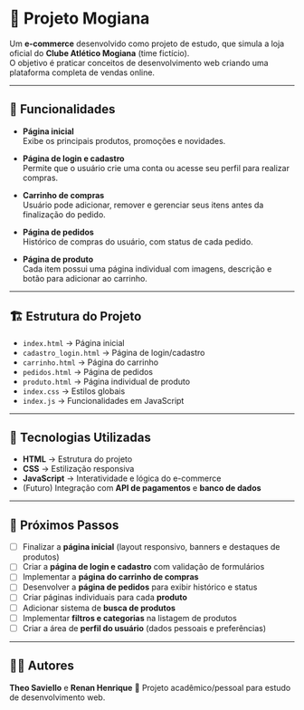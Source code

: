 # 🛒 Projeto Mogiana

Um **e-commerce** desenvolvido como projeto de estudo, que simula a loja oficial do **Clube Atlético Mogiana** (time fictício).  
O objetivo é praticar conceitos de desenvolvimento web criando uma plataforma completa de vendas online.

---

## 📌 Funcionalidades

- **Página inicial**  
  Exibe os principais produtos, promoções e novidades.  

- **Página de login e cadastro**  
  Permite que o usuário crie uma conta ou acesse seu perfil para realizar compras.  

- **Carrinho de compras**  
  Usuário pode adicionar, remover e gerenciar seus itens antes da finalização do pedido.  

- **Página de pedidos**  
  Histórico de compras do usuário, com status de cada pedido.  

- **Página de produto**  
  Cada item possui uma página individual com imagens, descrição e botão para adicionar ao carrinho.  

---

## 🏗️ Estrutura do Projeto

- `index.html` → Página inicial  
- `cadastro_login.html` → Página de login/cadastro  
- `carrinho.html` → Página do carrinho  
- `pedidos.html` → Página de pedidos  
- `produto.html` → Página individual de produto  
- `index.css` → Estilos globais  
- `index.js` → Funcionalidades em JavaScript  

---

## 🚀 Tecnologias Utilizadas

- **HTML** → Estrutura do projeto  
- **CSS** → Estilização responsiva  
- **JavaScript** → Interatividade e lógica do e-commerce  
- (Futuro) Integração com **API de pagamentos** e **banco de dados**  

---

## 📌 Próximos Passos

- [ ] Finalizar a **página inicial** (layout responsivo, banners e destaques de produtos)  
- [ ] Criar a **página de login e cadastro** com validação de formulários  
- [ ] Implementar a **página do carrinho de compras**  
- [ ] Desenvolver a **página de pedidos** para exibir histórico e status  
- [ ] Criar páginas individuais para cada **produto**  
- [ ] Adicionar sistema de **busca de produtos**  
- [ ] Implementar **filtros e categorias** na listagem de produtos  
- [ ] Criar a área de **perfil do usuário** (dados pessoais e preferências)  

---

## 👨‍💻 Autores

**Theo Saviello**  e  **Renan Henrique**
📌 Projeto acadêmico/pessoal para estudo de desenvolvimento web.  
